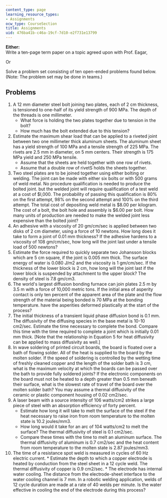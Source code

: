 ```yaml
---
content_type: page
learning_resource_types:
- Assignments
ocw_type: CourseSection
title: Assignments
uid: 476ba41b-c46a-19cf-7d10-e2f731e13799
---
```


**Either:**  
Write a ten-page term paper on a topic agreed upon with Prof. Eagar,  
  
Or  
  
Solve a problem set consisting of ten open-ended problems found below.  
(Note: The problem set may be done in teams.)

Problems
--------

1.  A 12 mm diameter steel bolt joining two plates, each of 2 cm thickness, is tensioned to one-half of its yield strength of 900 MPa. The depth of the threads is one millimeter.
    *   What force is holding the two plates together due to tension in the bolt?
    *   How much has the bolt extended due to this tension?
2.  Estimate the maximum shear load that can be applied to a riveted joint between two one millimeter thick aluminum sheets. The aluminum sheet has a yield strength of 100 MPa and a tensile strength of 225 MPa. The rivets are 2.5 mm in diameter, on 5 mm centers. Their strength is 175 MPa yield and 250 MPa tensile.
    *   Assume that the sheets are held together with one row of rivets.
    *   Assume that a double row of rivetS holds the sheets together.
3.  Two steel plates are to be joined together using either bolting or welding. The joint can be made with either six bolts or with 500 grams of weld metal. No procedure qualification is needed to produce the bolted joint. but the welded joint will require qualification of a test weld at a cost of $I,000. The probability of passing this qualification is 80% on the first attempt, 98% on the second attempt and 100% on the third attempt. The total cost of depositing weld metal is $8.00 per kilogram. The cost of a bolt, the bolt hole and assembly is $6.00 per bolt. How many units of production are needed to make the welded joint less expensive than the bolted joint?
4.  An adhesive with a viscosity of 20 gm/cm/sec is applied between two disks of 2 cm diameter, using a force of 10 newtons. How long does it take to form a joint of 0.01 mm thickness? If the adhesive hardens to a viscosity of 108 gm/cm/sec, how long will the joint last under a tensile load of 500 newtons?
5.  Estimate the force required to quickly separate two Johansson blocks which are 5 cm square, if the joint is 0.005 mm thick. The surface energy of water is 0.080 J/m2 and the viscosity is 1 gm/cm/sec. If the thickness of the lower block is 2 cm, how long will the joint last if the lower block is suspended by attachment to the upper block? The density of steel is 7.8 gm/cm3.
6.  The world's largest diffusion bonding furnace can join plates 2.5 m by 3.5 m with a force of 10,000 metric tons. If the initial area of asperity contact is only ten percent of the apparent area of the plate and the flow strength of the material being bonded is 70 MPa at the bonding temperature. have the asperities deformed plastically at the start of the process?
7.  The initial thickness of a transient liquid phase diffusion bond is 0.1 mm. The diffusivity of the diffusing species in the base metal is 10-10 cm2/sec. Estimate the time necessary to complete the bond. Compare this time with the time required to complete a joint which is initially 0.01 mm thick. \[Note that the relationship in Equation 5 for heat diffusivity can be applied to mass diffusivity as well.\]
8.  In wave soldering of printed circuit boards, the board is floated over a bath of flowing solder. All of the heat is supplied to the board by the molten solder. If the speed of soldering is controlled by the wetting time of freshly cleaned copper and the length of the solder bath is 3 cm, what is the maximum velocity at which the boards can be passed over the bath to provide fully soldered joints? If the electronic components on the board must not be heated to a depth greater than 0.5 mm beneath their surface, what is the slowest rate of travel of the board over the molten solder bath? You may assume a thermal diffusivity of the ceramic or plastic component housing of 0.02 cm2/sec.
9.  A laser beam with a source intensity of 106 watts/cm2 strikes a large piece of steel with an absorption efficiency of forty percent.
    *   Estimate how long it will take to melt the surface of the steel if the heat necessary to raise iron from room temperature to the molten state is 10.2 joules/mm3.
    *   How long would it take for an arc of 104 watts/cm2 to melt the surface? The thermal diffusivity of steel is 0.1 cm2/sec.
    *   Compare these times with the time to melt an aluminum surface. The thermal diffusivity of aluminum is 0.7 cm2/sec and the heat content from room temperature to the molten state is 2.87 joules/mm3.
10.  The time of a resistance spot weld is measured in cycles of 60 Hz electric current.
    *   Estimate the depth to which a copper electrode is heated by conduction from the steel sheet in a 12 cycle weld. The thermal diffusivity of copper is 0.9 cm2/sec.
    *   The electrode has internal water cooling. The distance from the electrode-sheet interface to the water cooling channel is 7 mm. In a robotic welding application, welds of 12 cycle duration are made at a rate of 40 welds per minute. Is the water effective in cooling the end of the electrode during this process?